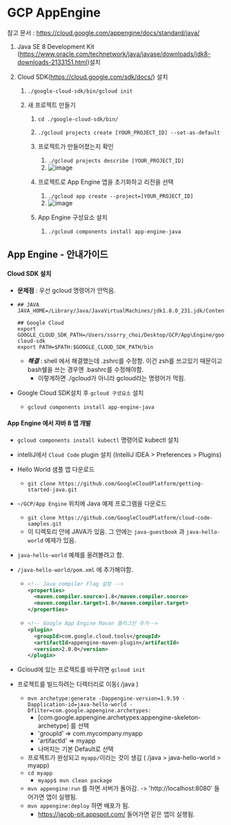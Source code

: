 # GCP AppEngine

참고 문서 :  https://cloud.google.com/appengine/docs/standard/java/

1. Java SE 8 Development Kit (https://www.oracle.com/technetwork/java/javase/downloads/jdk8-downloads-2133151.html)설치

2. Cloud SDK(https://cloud.google.com/sdk/docs/) 설치

   1. `./google-cloud-sdk/bin/gcloud init`

   2. 새 프로젝트 만들기

      1. `cd ./google-cloud-sdk/bin/`

      2. `./gcloud projects create [YOUR_PROJECT_ID] --set-as-default`

      3. 프로젝트가 만들어졌는지 확인

         1. `./gcloud projects describe [YOUR_PROJECT_ID]`
         2. ![image](https://user-images.githubusercontent.com/43080040/71459667-e9b56b00-27eb-11ea-8495-e5f7982f783e.png)

      4. 프로젝트로 App Engine 앱을 초기화하고 리전을 선택

         1. `./gcloud app create --project=[YOUR_PROJECT_ID]`
         2. ![image](https://user-images.githubusercontent.com/43080040/71459760-5597d380-27ec-11ea-8014-c24b9b648a28.png)

      5. App Engine 구성요소 설치

         1. `./gcloud components install app-engine-java`

            



## App Engine - 안내가이드 

#### 	**Cloud SDK 설치**

* **문제점** : 우선 gcloud 명령어가 안먹음.

* ```shell
  ## JAVA
  JAVA_HOME=/Library/Java/JavaVirtualMachines/jdk1.8.0_231.jdk/Contents/Home
  
  ## Google Cloud
  export GOOGLE_CLOUD_SDK_PATH=/Users/ssorry_choi/Desktop/GCP/App\Engine/google-cloud-sdk
  export PATH=$PATH:$GOOGLE_CLOUD_SDK_PATH/bin
  ```

  * ***해결*** : shell 에서 해결했는데 .zshrc를 수정함. 이건 zsh를 쓰고있기 때문이고 bash쉘을 쓰는 경우엔 .bashrc를 수정해야함.
    * 이렇게하면 ./gcloud가 아니라 gcloud라는 명령어가 먹힘.

* Google Cloud SDK설치 후 `gcloud 구성요소` 설치

  * `gcloud components install app-engine-java`



#### 	**App Engine 에서 자바 8 앱 개발**

- `gcloud components install kubectl` 명령어로 kubectl 설치

- intelliJ에서 `Cloud Code` plugin 설치 (IntelliJ IDEA > Preferences > Plugins)

- Hello World 샘플 앱 다운로드

  -  `git clone https://github.com/GoogleCloudPlatform/getting-started-java.git`

- `~/GCP/App Engine` 위치에 Java 예제 프로그램을 다운로드

  - `git clone https://github.com/GoogleCloudPlatform/cloud-code-samples.git`
  - 이 디렉토리 안에 JAVA가 있음. 그 안에는 `java-guestbook` 과 `java-hello-world` 예제가 있음.

- `java-hello-world` 예제를 올려볼려고 함.

- `/java-hello-world/pom.xml` 에 추가해야함.

  - ```xml
    <!-- Java compiler Flag 설정 -->
    <properties>
      <maven.compiler.source>1.8</maven.compiler.source>
      <maven.compiler.target>1.8</maven.compiler.target>
    </properties>
    ```

  - ```xml
    <!-- Google App Engine Mavan 플러그인 추가-->
    <plugin>
      <groupId>com.google.cloud.tools</groupId>
      <artifactId>appengine-maven-plugin</artifactId>
      <version>2.0.0</version>
    </plugin>
    ```

- Gcloud에 있는 프로젝트를 바꾸려면 `gcloud init`

- 프로젝트를 빌드하려는 디렉터리로 이동( /java )

  - `mvn archetype:generate -Dappengine-version=1.9.59 -Dapplication-id=java-hello-world -Dfilter=com.google.appengine.archetypes:`
    - [com.google.appengine.archetypes:appengine-skeleton-archetype] 를 선택
    - 'groupId' => com.mycompany.myapp
    - 'artifactId' => myapp
    - 나머지는 기본 Default로 선택
  - 프로젝트가 완성되고 `myapp/`이라는 것이 생김 ( /java > java-hello-world > myapp)
  - `cd myapp`
    - `myapp$ mvn clean package`
  - `mvn appengine:run` 를 하면 서버가 돌아감. -> 'http://localhost:8080' 들어가면 앱이 실행됨.
  - `mvn appengine:deploy` 하면 배포가 됨.
    - https://jacob-pjt.appspot.com/ 들어가면 같은 앱이 실행됨.

